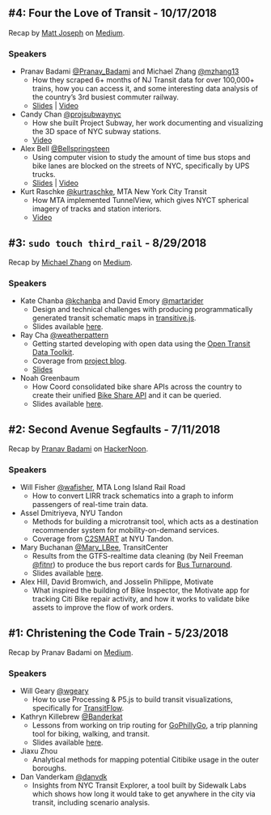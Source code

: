 ## #4: Four the Love of Transit - 10/17/2018

Recap by [Matt Joseph](https://twitter.com/mattjoseph0) on [Medium](https://medium.com/@mattjoseph/recap-transit-techies-nyc-4-four-the-love-of-transit-317b6fcb8a31).

### Speakers
- Pranav Badami [@Pranav_Badami](https://twitter.com/Pranav_Badami) and Michael Zhang [@mzhang13](https://twitter.com/mzhang13)
  - How they scraped 6+ months of NJ Transit data for over 100,000+ trains, how you can access it, and some interesting data analysis of the country’s 3rd busiest commuter railway.
  - [Slides](presentations/2018-10-17_BadamiZhang_NJTransit.pdf) | [Video](https://www.youtube.com/watch?v=-IdTpH_ZvXw)
- Candy Chan [@projsubwaynyc](https://twitter.com/projsubwaynyc)
  - How she built Project Subway, her work documenting and visualizing the 3D space of NYC subway stations.
  - [Video](https://www.youtube.com/watch?v=Roc-U1eG5ow)
- Alex Bell [@Bellspringsteen](https://twitter.com/Bellspringsteen)
  - Using computer vision to study the amount of time bus stops and bike lanes are blocked on the streets of NYC, specifically by UPS trucks.
  - [Slides](presentations/2018-10-17_Bell_StatusQuoEverythingSucks.pdf) | [Video](https://www.youtube.com/watch?v=ZGPltKDUhUU)
- Kurt Raschke [@kurtraschke](https://twitter.com/kurtraschke), MTA New York City Transit
  - How MTA implemented TunnelView, which gives NYCT spherical imagery of tracks and station interiors.
  - [Video](https://www.youtube.com/watch?v=JWaIHlogYIc)

## #3: `sudo touch third_rail` - 8/29/2018

Recap by [Michael Zhang](https://twitter.com/mzhang13) on [Medium](https://medium.com/@mzhang13/three-projects-helping-to-build-better-transit-tools-for-the-future-bb3176c0f47b).

### Speakers
- Kate Chanba [@kchanba](https://twitter.com/kchanba) and David Emory [@martarider](https://twitter.com/martarider)
  - Design and technical challenges with producing programmatically generated transit schematic maps in [transitive.js](https://github.com/conveyal/transitive.js/).
  - Slides available [here](presentations/2018-08-29_ChanbaEmory_transitivejs.pdf).
- Ray Cha [@weatherpattern](https://twitter.com/weatherpattern)
  - Getting started developing with open data using the [Open Transit Data Toolkit](https://transitdatatoolkit.com/).
  - Coverage from [project blog](https://transitdatatoolkit.com/2018/10/08/recent-presentations/).
  - [Slides](https://weatherpattern.github.io/transit-techies-180829/#/)
- Noah Greenbaum
  - How Coord consolidated bike share APIs across the country to create their unified [Bike Share API](https://coord.co/docs/bike) and it can be queried.
  - Slides available [here](presentations/2018-08-29_Greenbaum_Coord.pdf).

## #2: Second Avenue Segfaults - 7/11/2018

Recap by [Pranav Badami](https://twitter.com/Pranav_Badami) on [HackerNoon](https://hackernoon.com/four-projects-improving-transportation-in-new-york-city-905fb4cd8bac).

### Speakers
- Will Fisher [@wafisher](https://twitter.com/wafisher), MTA Long Island Rail Road
  - How to convert LIRR track schematics into a graph to inform passengers of real-time train data.
- Assel Dmitriyeva, NYU Tandon
  - Methods for building a microtransit tool, which acts as a destination recommender system for mobility-on-demand services.
  - Coverage from [C2SMART](http://c2smart.engineering.nyu.edu/2018/07/13/c2smart-student-presents-at-transit-techies-nyc/) at NYU Tandon.
- Mary Buchanan [@Mary_LBee](https://twitter.com/Mary_LBee), TransitCenter
  - Results from the GTFS-realtime data cleaning (by Neil Freeman [@fitnr](https://twitter.com/fitnr)) to produce the bus report cards for [Bus Turnaround](http://busturnaround.nyc).
  - Slides available [here](presentations/2018-07-11_Buchanan_BusTurnaround.pdf).
- Alex Hill, David Bromwich, and Josselin Philippe, Motivate
  - What inspired the building of Bike Inspector, the Motivate app for tracking Citi Bike repair activity, and how it works to validate bike assets to improve the flow of work orders.

## #1: Christening the Code Train - 5/23/2018

Recap by Pranav Badami on [Medium](https://medium.com/@pranavbadami/transittechiesnyc-a-quick-recap-of-the-inaugural-meetup-b7c3a81428f2).

### Speakers
- Will Geary [@wgeary](https://twitter.com/wgeary)
  - How to use Processing & P5.js to build transit visualizations, specifically for [TransitFlow](https://github.com/transitland/transitland-processing-animation).
- Kathryn Killebrew [@Banderkat](https://twitter.com/Banderkat)
  -  Lessons from working on trip routing for [GoPhillyGo](https://gophillygo.org), a trip planning tool for biking, walking, and transit.
  - Slides available [here](presentations/2018-05-23_Killebrew_GoPhillyGo.pdf).
- Jiaxu Zhou
  - Analytical methods for mapping potential Citibike usage in the outer boroughs.
- Dan Vanderkam [@danvdk](https://twitter.com/danvdk)
  - Insights from NYC Transit Explorer, a tool built by Sidewalk Labs which shows how long it would take to get anywhere in the city via transit, including scenario analysis.

